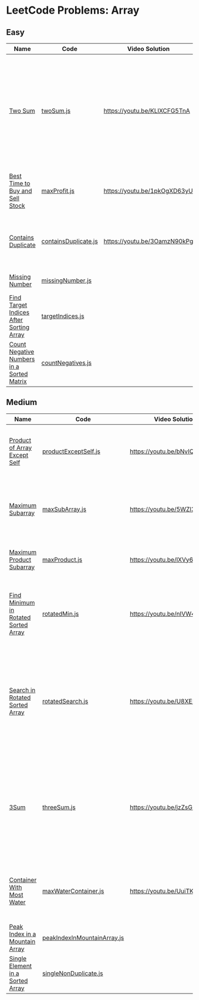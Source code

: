 # LeetCode Problems: Array

## Easy

  | Name | Code | Video Solution | Notes |
  | --- | --- | --- | --- |
  | [Two Sum](https://leetcode.com/problems/two-sum/) | [twoSum.js](./easy/twoSum.js) | https://youtu.be/KLlXCFG5TnA | use hash map to instantly check for difference value, map will add index of last occurrence of a num, don’t use same element twice; |
  | [Best Time to Buy and Sell Stock](https://leetcode.com/problems/best-time-to-buy-and-sell-stock/) | [maxProfit.js](./easy/maxProfit.js) | https://youtu.be/1pkOgXD63yU | find local min and search for local max, sliding window; |
  | [Contains Duplicate](https://leetcode.com/problems/contains-duplicate/) | [containsDuplicate.js](./easy/containsDuplicate.js) | https://youtu.be/3OamzN90kPg | hashset to get unique values in array, to check for duplicates easily |
  | [Missing Number](https://leetcode.com/problems/missing-number/) | [missingNumber.js](./easy/missingNumber.js) | | Use Binary Search algorithm |
  | [Find Target Indices After Sorting Array](https://leetcode.com/problems/find-target-indices-after-sorting-array/) | [targetIndices.js](./easy/targetIndices.js) | | Use Binary Search algorithm |
  | [Count Negative Numbers in a Sorted Matrix](https://leetcode.com/problems/count-negative-numbers-in-a-sorted-matrix/) | [countNegatives.js](./easy/countNegatives.js) | | Use Binary Search algorithm |

## Medium

  | Name | Code | Video Solution | Notes |
  | --- | --- | --- | --- |
  | [Product of Array Except Self](https://leetcode.com/problems/product-of-array-except-self/) | [productExceptSelf.js](./medium/productExceptSelf.js) | https://youtu.be/bNvIQI2wAjk | make two passes, first in-order, second in-reverse, to compute products |
  | [Maximum Subarray](https://leetcode.com/problems/maximum-subarray/) | [maxSubArray.js](./medium/maxSubArray.js) | https://youtu.be/5WZl3MMT0Eg | pattern: prev subarray cant be negative, dynamic programming: compute max sum for each prefix |
  | [Maximum Product Subarray](https://leetcode.com/problems/maximum-product-subarray/) | [maxProduct.js](./medium/maxProduct.js) | https://youtu.be/lXVy6YWFcRM | dp: compute max and max-abs-val for each prefix subarr; |
  | [Find Minimum in Rotated Sorted Array](https://leetcode.com/problems/find-minimum-in-rotated-sorted-array/) | [rotatedMin.js](./medium/rotatedMin.js) | https://youtu.be/nIVW4P8b1VA | check if half of array is sorted in order to find pivot, arr is guaranteed to be in at most two sorted subarrays |
  | [Search in Rotated Sorted Array](https://leetcode.com/problems/search-in-rotated-sorted-array/) | [rotatedSearch.js](./medium/rotatedSearch.js) | https://youtu.be/U8XENwh8Oy8 | at most two sorted halfs, mid will be apart of left sorted or right sorted, if target is in range of sorted portion then search it, otherwise search other half |
  | [3Sum](https://leetcode.com/problems/3sum/) | [threeSum.js](./medium/threeSum.js) | https://youtu.be/jzZsG8n2R9A | sort input, for each first element, find next two where -a = b+c, if a = prevA, skip a, if b=prevB skip b to elim duplicates; to find b,c use two pointers, left/right on remaining list; |
  | [Container With Most Water](https://leetcode.com/problems/container-with-most-water/) | [maxWaterContainer.js](./medium/maxWaterContainer.js) | https://youtu.be/UuiTKBwPgAo | shrinking window, left/right initially at endpoints, shift the pointer with min height; |
  | [Peak Index in a Mountain Array](https://leetcode.com/problems/peak-index-in-a-mountain-array/) | [peakIndexInMountainArray.js](./medium/peakIndexInMountainArray.js) |  | Use Binary Search algorithm |
  | [Single Element in a Sorted Array](https://leetcode.com/problems/single-element-in-a-sorted-array/) | [singleNonDuplicate.js](./medium/singleNonDuplicate.js) |  | Use Binary Search algorithm |

